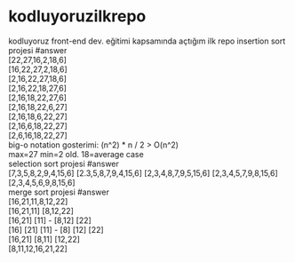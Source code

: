 # kodluyoruzilkrepo
kodluyoruz front-end dev. eğitimi kapsamında açtığım ilk repo 
insertion sort projesi #answer                                                                                                                                                               
[22,27,16,2,18,6]                                                                                                                                                                            
[16,22,27,2,18,6]                                                                                                                                                                            
[2,16,22,27,18,6]                                                                                                                                                                            
[2,16,22,18,27,6]                                                                                                                                                                            
[2,16,18,22,27,6]                                                                                                                                                                            
[2,16,18,22,6,27]                                                                                                                                                                            
[2,16,18,6,22,27]                                                                                                                                                                            
[2,16,6,18,22,27]                                                                                                                                                                            
[2,6,16,18,22,27]                                                                                                                                                                            
big-o notation gosterimi: (n^2) * n / 2 > O(n^2)                                                                                                                                             
max=27 min=2 old. 18=average case                                                                                                                                                          
selection sort projesi #answer                                                                                                                                                             
[7,3,5,8,2,9,4,15,6]
[2.3,5,8,7,9,4,15,6]
[2,3,4,8,7,9,5,15,6]
[2,3,4,5,7,9,8,15,6]
[2,3,4,5,6,9,8,15,6]                                                                                                                                                                       
merge sort projesi #answer                                                                                                                                                                 
[16,21,11,8,12,22]                                                                                                                                                                         
[16,21,11] [8,12,22]                                                                                                                                                                       
[16,21] [11] - [8,12] [22]                                                                                                                                                                 
[16] [21] [11] - [8] [12] [22]                                                                                                                                                             
[16,21] [8,11] [12,22]                                                                                                                                                                     
[8,11,12,16,21,22]
